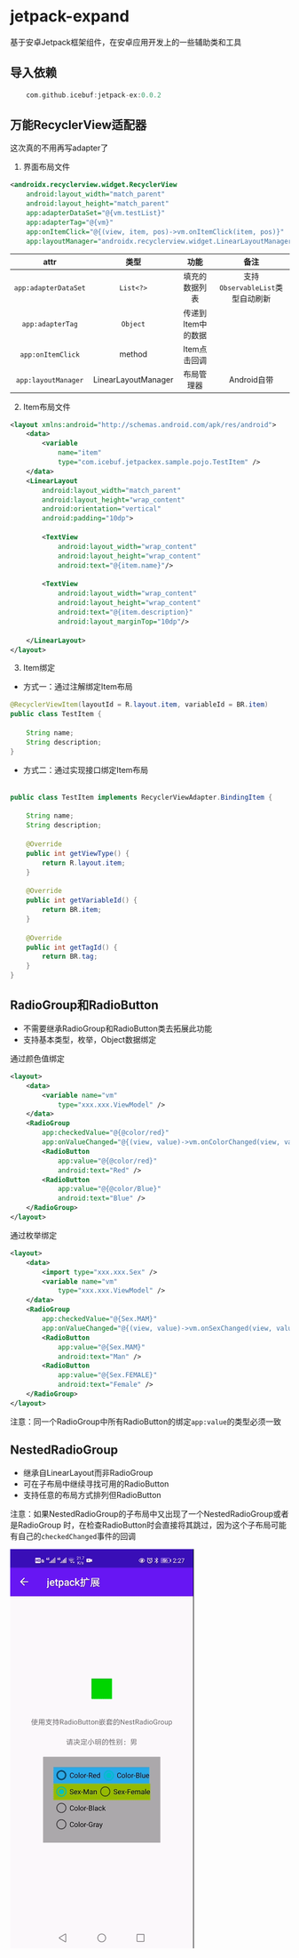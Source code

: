 # jetpack-expand
基于安卓Jetpack框架组件，在安卓应用开发上的一些辅助类和工具

## 导入依赖

```gradle
    com.github.icebuf:jetpack-ex:0.0.2
```

## 万能RecyclerView适配器

这次真的不用再写adapter了

1. 界面布局文件
```xml
<androidx.recyclerview.widget.RecyclerView
    android:layout_width="match_parent"
    android:layout_height="match_parent"
    app:adapterDataSet="@{vm.testList}" 
    app:adapterTag="@{vm}"
    app:onItemClick="@{(view, item, pos)->vm.onItemClick(item, pos)}"
    app:layoutManager="androidx.recyclerview.widget.LinearLayoutManager"/>
```

|         attr         |         类型         |       功能       |              备注              |
|:--------------------:|:-------------------:|:---------------:|:------------------------------:|
| `app:adapterDataSet` |      `List<?>`      |   填充的数据列表   | 支持`ObservableList`类型自动刷新 |
|   `app:adapterTag`   |      `Object`       | 传递到Item中的数据 |                               |
|  `app:onItemClick`   |       method        |   Item点击回调    |                               |
| `app:layoutManager`  | LinearLayoutManager |    布局管理器     |          Android自带           |

2. Item布局文件
```xml
<layout xmlns:android="http://schemas.android.com/apk/res/android">
    <data>
        <variable
            name="item"
            type="com.icebuf.jetpackex.sample.pojo.TestItem" />
    </data>
    <LinearLayout
        android:layout_width="match_parent"
        android:layout_height="wrap_content"
        android:orientation="vertical"
        android:padding="10dp">

        <TextView
            android:layout_width="wrap_content"
            android:layout_height="wrap_content"
            android:text="@{item.name}"/>

        <TextView
            android:layout_width="wrap_content"
            android:layout_height="wrap_content"
            android:text="@{item.description}"
            android:layout_marginTop="10dp"/>

    </LinearLayout>
</layout>
```

3. Item绑定
- 方式一：通过注解绑定Item布局
```java
@RecyclerViewItem(layoutId = R.layout.item, variableId = BR.item)
public class TestItem {
    
    String name;
    String description;
}
```
- 方式二：通过实现接口绑定Item布局
```java

public class TestItem implements RecyclerViewAdapter.BindingItem {
    
    String name;
    String description;
    
    @Override
    public int getViewType() {
        return R.layout.item;
    }

    @Override
    public int getVariableId() {
        return BR.item;
    }

    @Override
    public int getTagId() {
        return BR.tag;
    }
}
```

## RadioGroup和RadioButton

- 不需要继承RadioGroup和RadioButton类去拓展此功能
- 支持基本类型，枚举，Object数据绑定

通过颜色值绑定
```xml
<layout>
    <data>
        <variable name="vm"
            type="xxx.xxx.ViewModel" />
    </data>
    <RadioGroup
        app:checkedValue="@{@color/red}"
        app:onValueChanged="@{(view, value)->vm.onColorChanged(view, value)}">
        <RadioButton
            app:value="@{@color/red}"
            android:text="Red" />
        <RadioButton
            app:value="@{@color/Blue}"
            android:text="Blue" />    
    </RadioGroup>   
</layout>
```
通过枚举绑定
```xml
<layout>
    <data>
        <import type="xxx.xxx.Sex" />
        <variable name="vm"
            type="xxx.xxx.ViewModel" />
    </data>
    <RadioGroup
        app:checkedValue="@{Sex.MAM}"
        app:onValueChanged="@{(view, value)->vm.onSexChanged(view, value)}">
        <RadioButton
            app:value="@{Sex.MAM}"
            android:text="Man" />
        <RadioButton
            app:value="@{Sex.FEMALE}"
            android:text="Female" />    
    </RadioGroup>  
</layout>
```
注意：同一个RadioGroup中所有RadioButton的绑定`app:value`的类型必须一致

## NestedRadioGroup

- 继承自LinearLayout而非RadioGroup
- 可在子布局中继续寻找可用的RadioButton
- 支持任意的布局方式排列但RadioButton

注意：如果NestedRadioGroup的子布局中又出现了一个NestedRadioGroup或者是RadioGroup
时，在检查RadioButton时会直接将其跳过，因为这个子布局可能有自己的`checkedChanged`事件的回调

![NestedRadioGroup.gif](snapshot/NestedRadioGroup.gif)


